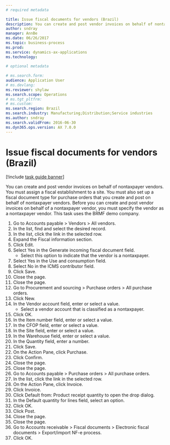 ```yaml
--- 
# required metadata 
 
title: Issue fiscal documents for vendors (Brazil)
description: You can create and post vendor invoices on behalf of nontaxpayer vendors. 
author: sndray
manager: AnnBe 
ms.date: 06/26/2017
ms.topic: business-process 
ms.prod:  
ms.service: dynamics-ax-applications 
ms.technology:  
 
# optional metadata 
 
# ms.search.form:   
audience: Application User 
# ms.devlang:  
ms.reviewer: shylaw
ms.search.scope: Operations 
# ms.tgt_pltfrm:  
# ms.custom:  
ms.search.region: Brazil
ms.search.industry: Manufacturing;Distribution;Service industries
ms.author: sndray
ms.search.validFrom: 2016-06-30 
ms.dyn365.ops.version: AX 7.0.0 
---
```

# Issue fiscal documents for vendors (Brazil)

[!include [task guide banner](../../includes/task-guide-banner.md)]

You can create and post vendor invoices on behalf of nontaxpayer vendors. You must assign a fiscal establishment to a site. You must also set up a fiscal document type for purchase orders that you create and post on behalf of nontaxpayer vendors. Before you can create and post vendor invoices on behalf of a nontaxpayer vendor, you must specify the vendor as a nontaxpayer vendor. This task uses the BRMF demo company.

1. Go to Accounts payable > Vendors > All vendors.
2. In the list, find and select the desired record.
3. In the list, click the link in the selected row.
4. Expand the Fiscal information section.
5. Click Edit.
6. Select Yes in the Generate incoming fiscal document field.
    * Select this option to indicate that the vendor is a nontaxpayer.  
7. Select Yes in the Use and consumption field.
8. Select No in the ICMS contributor field.
9. Click Save.
10. Close the page.
11. Close the page.
12. Go to Procurement and sourcing > Purchase orders > All purchase orders.
13. Click New.
14. In the Vendor account field, enter or select a value.
    * Select a vendor account that is classified as a nontaxpayer.  
15. Click OK.
16. In the Item number field, enter or select a value.
17. In the CFOP field, enter or select a value.
18. In the Site field, enter or select a value.
19. In the Warehouse field, enter or select a value.
20. In the Quantity field, enter a number.
21. Click Save.
22. On the Action Pane, click Purchase.
23. Click Confirm.
24. Close the page.
25. Close the page.
26. Go to Accounts payable > Purchase orders > All purchase orders.
27. In the list, click the link in the selected row.
28. On the Action Pane, click Invoice.
29. Click Invoice.
30. Click Default from: Product receipt quantity to open the drop dialog.
31. In the Default quantity for lines field, select an option.
32. Click OK.
33. Click Post.
34. Close the page.
35. Close the page.
36. Go to Accounts receivable > Fiscal documents > Electronic fiscal documents > Export/import NF-e process.
37. Click OK.


